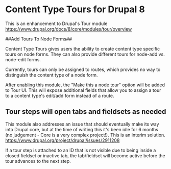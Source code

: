 # Content Type Tours for Drupal 8
This is an enhancement to Drupal's Tour module 
https://www.drupal.org/docs/8/core/modules/tour/overview

##Add Tours To Node Forms##

Content Type Tours gives users the ability to create content type specific tours on node forms.
They can also provide different tours for node-add vs. node-edit forms.

Currently, tours can only be assigned to routes, which provides no way to distinguish the content type of a node form.

After enabling this module, the "Make this a node tour" option will be added to Tour UI. 
This will expose additional fields that allow you to assign a tour to a content type's edit/add form instead of a route.

## Tour steps will open tabs and fieldsets as needed ##
This module also addresses an issue that should eventually make its way into Drupal core, but at the time of writing 
this it's been idle for 6 months (no judgement - Core is a very complex project!). This is an interim solution.
https://www.drupal.org/project/drupal/issues/2911208 

If a tour step is attached to an ID that is not visible due to being inside a closed fieldset or inactive tab,
the tab/fieldset will become active before the tour advances to the next step.


